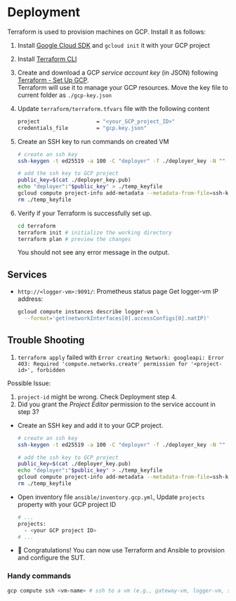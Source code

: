 # Deployment

Terraform is used to provision machines on GCP.
Install it as follows:

1. Install [Google Cloud SDK](https://cloud.google.com/sdk/docs/install) and `gcloud init` it with your GCP project

2. Install [Terraform CLI](https://learn.hashicorp.com/tutorials/terraform/install-cli?in=terraform/gcp-get-started)

3. Create and download a GCP _service account key_ (in JSON) following [Terraform - Set Up GCP](https://learn.hashicorp.com/tutorials/terraform/google-cloud-platform-build?in=terraform/gcp-get-started).\
   Terraform will use it to manage your GCP resources. Move the key file to current folder as `./gcp-key.json`

4. Update `terraform/terraform.tfvars` file with the following content

   ```bash
   project                  = "<your_GCP_project_ID>"
   credentials_file         = "gcp.key.json"
   ```

5. Create an SSH key to run commands on created VM

   ```bash
   # create an ssh key
   ssh-keygen -t ed25519 -a 100 -C "deployer" -f ./deployer_key -N ""

   # add the ssh key to GCP project
   public_key=$(cat ./deployer_key.pub)
   echo "deployer":"$public_key" > ./temp_keyfile
   gcloud compute project-info add-metadata --metadata-from-file=ssh-keys=./temp_keyfile
   rm ./temp_keyfile
   ```

6. Verify if your Terraform is successfully set up.

   ```bash
   cd terraform
   terraform init # initialize the working directory
   terraform plan # preview the changes
   ```

   You should not see any error message in the output.

## Services

- `http://<logger-vm>:9091/`: Prometheus status page
  Get logger-vm IP address:

  ```bash
  gcloud compute instances describe logger-vm \
    --format='get(networkInterfaces[0].accessConfigs[0].natIP)'
  ```

## Trouble Shooting

1. `terraform apply` failed with `Error creating Network: googleapi: Error 403: Required 'compute.networks.create' permission for '<project-id>', forbidden`

Possible Issue:

1. `project-id` might be wrong. Check Deployment step 4.
2. Did you grant the _Project Editor_ permission to the service account in step 3?

- Create an SSH key and add it to your GCP project.

  ```bash
  # create an ssh key
  ssh-keygen -t ed25519 -a 100 -C "deployer" -f ./deployer_key -N ""

  # add the ssh key to GCP project
  public_key=$(cat ./deployer_key.pub)
  echo "deployer":"$public_key" > ./temp_keyfile
  gcloud compute project-info add-metadata --metadata-from-file=ssh-keys=./temp_keyfile
  rm ./temp_keyfile
  ```

- Open inventory file `ansible/inventory.gcp.yml`, Update `projects` property with your GCP project ID

  ```bash
  # ...
  projects:
    - <your GCP project ID>
  # ...
  ```

- :tada: Congratulations! You can now use Terraform and Ansible to provision and configure the SUT.

### Handy commands

```bash
gcp compute ssh <vm-name> # ssh to a vm (e.g., gateway-vm, logger-vm, sacrificial-vm)
```
